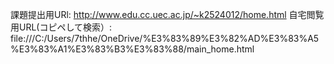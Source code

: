 課題提出用URl: http://www.edu.cc.uec.ac.jp/~k2524012/home.html
自宅閲覧用URL(コピペして検索）: file:///C:/Users/7thhe/OneDrive/%E3%83%89%E3%82%AD%E3%83%A5%E3%83%A1%E3%83%B3%E3%83%88/main_home.html

